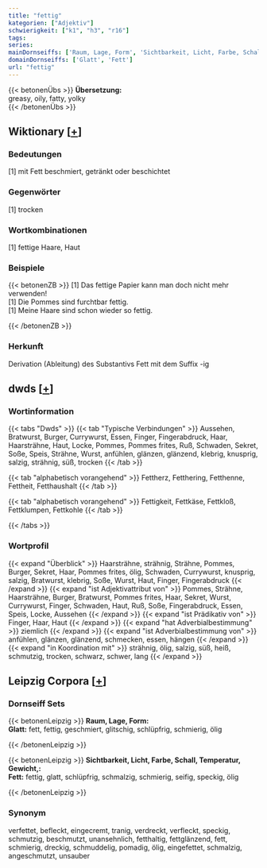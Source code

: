 ```yaml
---
title: "fettig"
kategorien: ["Adjektiv"]
schwierigkeit: ["k1", "h3", "r16"]
tags:
series:
mainDornseiffs: ['Raum, Lage, Form', 'Sichtbarkeit, Licht, Farbe, Schall, Temperatur, Gewicht,']
domainDornseiffs: ['Glatt', 'Fett']
url: "fettig"
---
```


{{< betonenÜbs >}}
**Übersetzung:**  
greasy, oily, fatty, yolky  
{{< /betonenÜbs >}}

## Wiktionary [[+](https://de.wiktionary.org/wiki/fettig)]

### Bedeutungen
[1] mit Fett beschmiert, getränkt oder beschichtet  

### Gegenwörter
[1] trocken  

### Wortkombinationen
[1] fettige Haare, Haut  

### Beispiele
{{< betonenZB >}}
[1] Das fettige Papier kann man doch nicht mehr verwenden!  
[1] Die Pommes sind furchtbar fettig.  
[1] Meine Haare sind schon wieder so fettig.  

{{< /betonenZB >}}
### Herkunft
Derivation (Ableitung) des Substantivs Fett mit dem Suffix -ig  



## dwds [[+](https://www.dwds.de/wb/fettig)]

### Wortinformation
{{< tabs "Dwds" >}}
{{< tab "Typische Verbindungen" >}}
Aussehen, Bratwurst, Burger, Currywurst, Essen, Finger, Fingerabdruck, Haar, Haarsträhne, Haut, Locke, Pommes, Pommes frites, Ruß, Schwaden, Sekret, Soße, Speis, Strähne, Wurst, anfühlen, glänzen, glänzend, klebrig, knusprig, salzig, strähnig, süß, trocken
{{< /tab >}}

{{< tab "alphabetisch vorangehend" >}}
Fettherz, Fetthering, Fetthenne, Fettheit, Fetthaushalt
{{< /tab >}}

{{< tab "alphabetisch vorangehend" >}}
Fettigkeit, Fettkäse, Fettkloß, Fettklumpen, Fettkohle
{{< /tab >}}

{{< /tabs >}}

### Wortprofil
{{< expand "Überblick" >}} Haarsträhne, strähnig, Strähne, Pommes, Burger, Sekret, Haar, Pommes frites, ölig, Schwaden, Currywurst, knusprig, salzig, Bratwurst, klebrig, Soße, Wurst, Haut, Finger, Fingerabdruck {{< /expand >}}
{{< expand "ist Adjektivattribut von" >}} Pommes, Strähne, Haarsträhne, Burger, Bratwurst, Pommes frites, Haar, Sekret, Wurst, Currywurst, Finger, Schwaden, Haut, Ruß, Soße, Fingerabdruck, Essen, Speis, Locke, Aussehen {{< /expand >}}
{{< expand "ist Prädikativ von" >}} Finger, Haar, Haut {{< /expand >}}
{{< expand "hat Adverbialbestimmung" >}} ziemlich {{< /expand >}}
{{< expand "ist Adverbialbestimmung von" >}} anfühlen, glänzen, glänzend, schmecken, essen, hängen {{< /expand >}}
{{< expand "in Koordination mit" >}} strähnig, ölig, salzig, süß, heiß, schmutzig, trocken, schwarz, schwer, lang {{< /expand >}}

## Leipzig Corpora [[+](https://corpora.uni-leipzig.de/en/res?word=fettig&corpusId=deu_newscrawl-public_2018)]

### Dornseiff Sets
{{< betonenLeipzig >}}
**Raum, Lage, Form:**  
**Glatt:** fett, fettig, geschmiert, glitschig, schlüpfrig, schmierig, ölig  

{{< /betonenLeipzig >}}


{{< betonenLeipzig >}}
**Sichtbarkeit, Licht, Farbe, Schall, Temperatur, Gewicht,:**  
**Fett:** fettig, glatt, schlüpfrig, schmalzig, schmierig, seifig, speckig, ölig  

{{< /betonenLeipzig >}}

### Synonym
verfettet, befleckt, eingecremt, tranig, verdreckt, verfleckt, speckig, schmutzig, beschmutzt, unansehnlich, fetthaltig, fettglänzend, fett, schmierig, dreckig, schmuddelig, pomadig, ölig, eingefettet, schmalzig, angeschmutzt, unsauber

